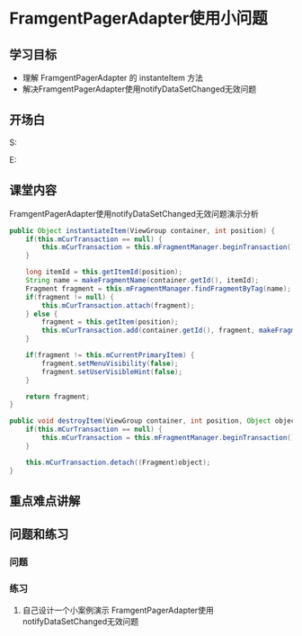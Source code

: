# FramgentPagerAdapter使用小问题
## 学习目标
- 理解 FramgentPagerAdapter 的 instanteItem 方法
- 解决FramgentPagerAdapter使用notifyDataSetChanged无效问题

## 开场白
S:

E:

## 课堂内容
FramgentPagerAdapter使用notifyDataSetChanged无效问题演示分析

```java
public Object instantiateItem(ViewGroup container, int position) {
    if(this.mCurTransaction == null) {
        this.mCurTransaction = this.mFragmentManager.beginTransaction();
    }

    long itemId = this.getItemId(position);
    String name = makeFragmentName(container.getId(), itemId);
    Fragment fragment = this.mFragmentManager.findFragmentByTag(name);
    if(fragment != null) {
        this.mCurTransaction.attach(fragment);
    } else {
        fragment = this.getItem(position);
        this.mCurTransaction.add(container.getId(), fragment, makeFragmentName(container.getId(), itemId));
    }

    if(fragment != this.mCurrentPrimaryItem) {
        fragment.setMenuVisibility(false);
        fragment.setUserVisibleHint(false);
    }

    return fragment;
}

public void destroyItem(ViewGroup container, int position, Object object) {
    if(this.mCurTransaction == null) {
        this.mCurTransaction = this.mFragmentManager.beginTransaction();
    }

    this.mCurTransaction.detach((Fragment)object);
}
```

## 重点难点讲解

## 问题和练习
### 问题

### 练习
1. 自己设计一个小案例演示 FramgentPagerAdapter使用notifyDataSetChanged无效问题











